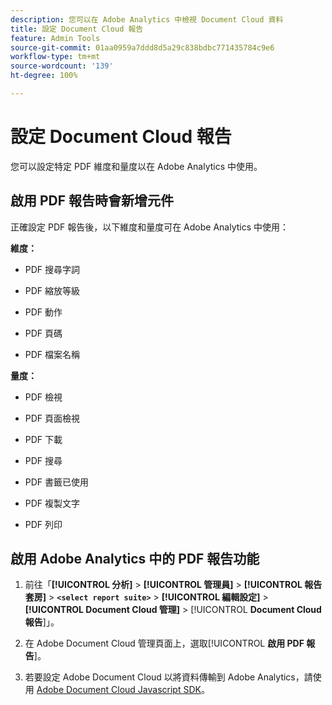 ```yaml
---
description: 您可以在 Adobe Analytics 中檢視 Document Cloud 資料
title: 設定 Document Cloud 報告
feature: Admin Tools
source-git-commit: 01aa0959a7ddd8d5a29c838bdbc771435784c9e6
workflow-type: tm+mt
source-wordcount: '139'
ht-degree: 100%

---
```



# 設定 Document Cloud 報告

您可以設定特定 PDF 維度和量度以在 Adobe Analytics 中使用。

## 啟用 PDF 報告時會新增元件

正確設定 PDF 報告後，以下維度和量度可在 Adobe Analytics 中使用：

**維度：**

* PDF 搜尋字詞

* PDF 縮放等級

* PDF 動作

* PDF 頁碼

* PDF 檔案名稱

**量度：**

* PDF 檢視

* PDF 頁面檢視

* PDF 下載

* PDF 搜尋

* PDF 書籤已使用

* PDF 複製文字

* PDF 列印

## 啟用 Adobe Analytics 中的 PDF 報告功能

1. 前往「**[!UICONTROL 分析]** > **[!UICONTROL 管理員]** > **[!UICONTROL 報告套房]** > **`<select report suite>`** > **[!UICONTROL 編輯設定]** > **[!UICONTROL Document Cloud 管理]** > [!UICONTROL **Document Cloud 報告**]」。

1. 在 Adobe Document Cloud 管理頁面上，選取&#x200B;[!UICONTROL **啟用 PDF 報告**]。

1. 若要設定 Adobe Document Cloud 以將資料傳輸到 Adobe Analytics，請使用 [Adobe Document Cloud Javascript SDK](https://www.adobe.io/apis/documentcloud/dcsdk.html)。


